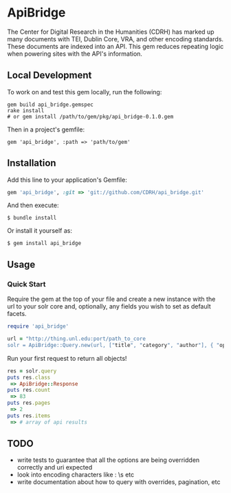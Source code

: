 # ApiBridge

The Center for Digital Research in the Humanities (CDRH) has marked up many documents with TEI, Dublin Core, VRA, and other encoding standards. These documents are indexed into an API. This gem reduces repeating logic when powering sites with the API's information.

## Local Development

To work on and test this gem locally, run the following:

```
gem build api_bridge.gemspec
rake install
# or gem install /path/to/gem/pkg/api_bridge-0.1.0.gem
```

Then in a project's gemfile:

```
gem 'api_bridge', :path => 'path/to/gem'
```

## Installation

Add this line to your application's Gemfile:

```ruby
gem 'api_bridge', :git => 'git://github.com/CDRH/api_bridge.git'
```

And then execute:

    $ bundle install

Or install it yourself as:

    $ gem install api_bridge

## Usage

### Quick Start
Require the gem at the top of your file and create a new instance with the url to your solr core and, optionally, any fields you wish to set as default facets.

```ruby
require 'api_bridge'

url = "http://thing.unl.edu:port/path_to_core
solr = ApiBridge::Query.new(url, ["title", "category", "author"], { "options" = "like_this" })
```

Run your first request to return all objects!
```ruby
res = solr.query
puts res.class
 => ApiBridge::Response
puts res.count
 => 83
puts res.pages
 => 2
puts res.items
 => # array of api results
```

## TODO

- write tests to guarantee that all the options are being overridden correctly and uri expected
- look into encoding characters like : \s etc
- write documentation about how to query with overrides, pagination, etc

